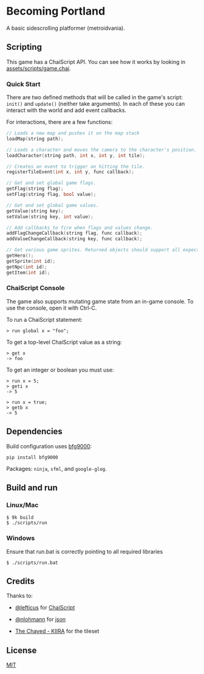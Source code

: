 # Becoming Portland

A basic sidescrolling platformer (metroidvania).

## Scripting

This game has a ChaiScript API. You can see how it works by looking in [assets/scripts/game.chai](assets/scripts/game.chai).

### Quick Start

There are two defined methods that will be called in the game's script: `init()` and `update()` (neither take arguments). In each of these you can interact with the world and add event callbacks.

For interactions, there are a few functions:

```c++
// Loads a new map and pushes it on the map stack
loadMap(string path);

// Loads a character and moves the camera to the character's position.
loadCharacter(string path, int x, int y, int tile);

// Creates an event to trigger on hitting the tile.
registerTileEvent(int x, int y, func callback);

// Get and set global game flags.
getFlag(string flag);
setFlag(string flag, bool value);

// Get and set global game values.
getValue(string key);
setValue(string key, int value);

// Add callbacks to fire when flags and values change.
addFlagChangeCallback(string flag, func callback);
addValueChangeCallback(string key, func callback);

// Get various game sprites. Returned objects should support all expected methods and properties.
getHero();
getSprite(int id);
getNpc(int id);
getItem(int id);
```

### ChaiScript Console

The game also supports mutating game state from an in-game console. To use the console, open it with Ctrl-C.

To run a ChaiScript statement:

    > run global x = "foo";

To get a top-level ChaiScript value as a string:

    > get x
    -> foo

To get an integer or boolean you must use:

    > run x = 5;
    > geti x
    -> 5

    > run x = true;
    > getb x
    -> 5

## Dependencies

Build configuration uses [bfg9000](https://github.com/jimporter/bfg9000):

```
pip install bfg9000
```

Packages: `ninja`, `sfml`, and `google-glog`.

## Build and run

### Linux/Mac

```
$ 9k build
$ ./scripts/run
```

### Windows

Ensure that run.bat is correctly pointing to all required libraries

```
$ ./scripts/run.bat
```

## Credits

Thanks to:

- [@lefticus](https://github.com/lefticus) for [ChaiScript](https://github.com/ChaiScript/ChaiScript)

- [@nlohmann](https://github.com/nlohmann) for [json](https://github.com/nlohmann/json)

- [The Chayed - KIIRA](http://opengameart.org/users/the-chayed-kiira) for the tileset

## License

[MIT](LICENSE)
